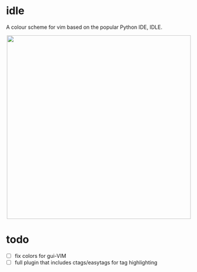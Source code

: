 # idle
A colour scheme for vim based on the popular Python IDE, IDLE.

<p style="text-align:center;">
  <img src=https://github.com/pkukulak/idle/blob/master/snap.png width="500">
</p>

# todo

- [ ] fix colors for gui-VIM
- [ ] full plugin that includes ctags/easytags for tag highlighting
